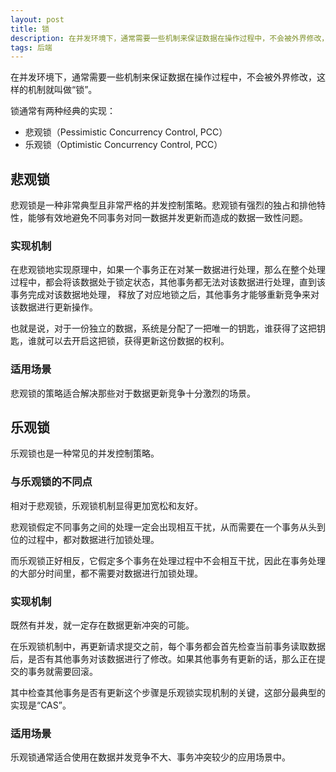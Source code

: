 ```yaml
---
layout: post
title: 锁
description: 在并发环境下，通常需要一些机制来保证数据在操作过程中，不会被外界修改，这样的机制就叫做“锁”。
tags: 后端
---
```


在并发环境下，通常需要一些机制来保证数据在操作过程中，不会被外界修改，这样的机制就叫做“锁”。

锁通常有两种经典的实现：

* 悲观锁（Pessimistic Concurrency Control, PCC）
* 乐观锁（Optimistic Concurrency Control, PCC）

## **悲观锁**

悲观锁是一种非常典型且非常严格的并发控制策略。悲观锁有强烈的独占和排他特性，能够有效地避免不同事务对同一数据并发更新而造成的数据一致性问题。

### **实现机制**

在悲观锁地实现原理中，如果一个事务正在对某一数据进行处理，那么在整个处理过程中，都会将该数据处于锁定状态，其他事务都无法对该数据进行处理，直到该事务完成对该数据地处理，
释放了对应地锁之后，其他事务才能够重新竞争来对该数据进行更新操作。

也就是说，对于一份独立的数据，系统是分配了一把唯一的钥匙，谁获得了这把钥匙，谁就可以去开启这把锁，获得更新这份数据的权利。

### **适用场景**

悲观锁的策略适合解决那些对于数据更新竞争十分激烈的场景。

## **乐观锁**

乐观锁也是一种常见的并发控制策略。

### **与乐观锁的不同点**

相对于悲观锁，乐观锁机制显得更加宽松和友好。

悲观锁假定不同事务之间的处理一定会出现相互干扰，从而需要在一个事务从头到位的过程中，都对数据进行加锁处理。

而乐观锁正好相反，它假定多个事务在处理过程中不会相互干扰，因此在事务处理的大部分时间里，都不需要对数据进行加锁处理。

### **实现机制**

既然有并发，就一定存在数据更新冲突的可能。

在乐观锁机制中，再更新请求提交之前，每个事务都会首先检查当前事务读取数据后，是否有其他事务对该数据进行了修改。如果其他事务有更新的话，那么正在提交的事务就需要回滚。

其中检查其他事务是否有更新这个步骤是乐观锁实现机制的关键，这部分最典型的实现是“CAS”。

### **适用场景**

乐观锁通常适合使用在数据并发竞争不大、事务冲突较少的应用场景中。